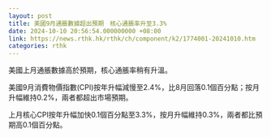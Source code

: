 ```yaml
---
layout: post
title: 美國9月通脹數據超出預期　核心通脹率升至3.3%
date: 2024-10-10 20:56:54.000000000 +08:00
link: https://news.rthk.hk/rthk/ch/component/k2/1774001-20241010.htm
categories: rthk
---
```


美國上月通脹數據高於預期，核心通脹率稍有升溫。

美國9月消費物價指數(CPI)按年升幅減慢至2.4%，比8月回落0.1個百分點；按月升幅維持0.2%，兩者都超出市場預期。

上月核心CPI按年升幅加快0.1個百分點至3.3%，按月升幅維持0.3%，兩者都比預期高0.1個百分點。
